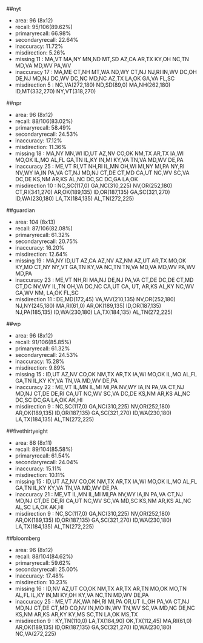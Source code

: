 
##nyt

- area: 96 (8x12)
- recall: 95/106(89.62%)
- primaryrecall: 66.98%
- secondaryrecall: 22.64%
- inaccuracy: 11.72%
- misdirection: 5.26%
- missing 11 : MA,VT  MA,NY  MN,ND  MT,SD  AZ,CA  AR,TX  KY,OH  NC,TN  MD,VA  MD,WV  PA,WV
- inaccuracy 17 : MA,ME  CT,NH  MT,WA  ND,WY  CT,NJ  NJ,RI  IN,WV  DC,OH  DE,NJ  MD,NJ  DC,WV  DC,NC  MD,NC  AZ,TX  LA,OK  GA,VA  FL,SC
- misdirection 5 : NC,VA(272,180)  ND,SD(89,0)  MA,NH(262,180)  ID,MT(332,270)  NY,VT(318,270)

##npr

- area: 96 (8x12)
- recall: 88/106(83.02%)
- primaryrecall: 58.49%
- secondaryrecall: 24.53%
- inaccuracy: 17.12%
- misdirection: 11.36%
- missing 18 : MA,NY  MN,WI  ID,UT  AZ,NV  CO,OK  NM,TX  AR,TX  IA,WI  MO,OK  IL,MO  AL,FL  GA,TN  IL,KY  IN,MI  KY,VA  TN,VA  MD,WV  DE,PA
- inaccuracy 25 : ME,VT  RI,VT  NH,RI  IL,MN  OH,WI  MI,NY  MI,PA  NY,RI  NV,WY  IA,IN  PA,VA  CT,NJ  MD,NJ  CT,DE  CT,MD  CA,UT  NC,WV  SC,VA  DC,DE  KS,NM  AR,KS  AL,NC  DC,SC  DC,GA  LA,OK
- misdirection 10 : NC,SC(117,0)  GA,NC(310,225)  NV,OR(252,180)  CT,RI(341,270)  AR,OK(189,135)  ID,OR(187,135)  GA,SC(321,270)  ID,WA(230,180)  LA,TX(184,135)  AL,TN(272,225)

##guardian

- area: 104 (8x13)
- recall: 87/106(82.08%)
- primaryrecall: 61.32%
- secondaryrecall: 20.75%
- inaccuracy: 16.20%
- misdirection: 12.64%
- missing 19 : MA,NY  ID,UT  AZ,CA  AZ,NV  AZ,NM  AZ,UT  AR,TX  MO,OK  KY,MO  CT,NY  NY,VT  GA,TN  KY,VA  NC,TN  TN,VA  MD,VA  MD,WV  PA,WV  MD,PA
- inaccuracy 23 : ME,VT  NH,RI  MA,NJ  DE,NJ  PA,VA  CT,DE  DC,DE  CT,MD  CT,DC  NV,WY  IL,TN  OH,VA  DC,NC  CA,UT  CA,  UT,  AR,KS  AL,KY  NC,WV  GA,WV  NM,  LA,OK  FL,SC
- misdirection 11 : DE,MD(172,45)  VA,WV(210,135)  NV,OR(252,180)  NJ,NY(245,180)  MA,RI(61,0)  AR,OK(189,135)  ID,OR(187,135)  NJ,PA(185,135)  ID,WA(230,180)  LA,TX(184,135)  AL,TN(272,225)

##wp

- area: 96 (8x12)
- recall: 91/106(85.85%)
- primaryrecall: 61.32%
- secondaryrecall: 24.53%
- inaccuracy: 15.28%
- misdirection: 9.89%
- missing 15 : ID,UT  AZ,NV  CO,OK  NM,TX  AR,TX  IA,WI  MO,OK  IL,MO  AL,FL  GA,TN  IL,KY  KY,VA  TN,VA  MD,WV  DE,PA
- inaccuracy 22 : ME,VT  IL,MN  IL,MI  MI,PA  NV,WY  IA,IN  PA,VA  CT,NJ  MD,NJ  CT,DE  DE,RI  CA,UT  NC,WV  SC,VA  DC,DE  KS,NM  AR,KS  AL,NC  DC,SC  DC,GA  LA,OK  AK,HI
- misdirection 9 : NC,SC(117,0)  GA,NC(310,225)  NV,OR(252,180)  AR,OK(189,135)  ID,OR(187,135)  GA,SC(321,270)  ID,WA(230,180)  LA,TX(184,135)  AL,TN(272,225)

##fivethirtyeight

- area: 88 (8x11)
- recall: 89/104(85.58%)
- primaryrecall: 61.54%
- secondaryrecall: 24.04%
- inaccuracy: 15.11%
- misdirection: 10.11%
- missing 15 : ID,UT  AZ,NV  CO,OK  NM,TX  AR,TX  IA,WI  MO,OK  IL,MO  AL,FL  GA,TN  IL,KY  KY,VA  TN,VA  MD,WV  DE,PA
- inaccuracy 21 : ME,VT  IL,MN  IL,MI  MI,PA  NV,WY  IA,IN  PA,VA  CT,NJ  MD,NJ  CT,DE  DE,RI  CA,UT  NC,WV  SC,VA  MD,SC  KS,NM  AR,KS  AL,NC  AL,SC  LA,OK  AK,HI
- misdirection 9 : NC,SC(117,0)  GA,NC(310,225)  NV,OR(252,180)  AR,OK(189,135)  ID,OR(187,135)  GA,SC(321,270)  ID,WA(230,180)  LA,TX(184,135)  AL,TN(272,225)

##bloomberg

- area: 96 (8x12)
- recall: 88/104(84.62%)
- primaryrecall: 59.62%
- secondaryrecall: 25.00%
- inaccuracy: 17.48%
- misdirection: 10.23%
- missing 16 : ID,NV  AZ,UT  CO,OK  NM,TX  AR,TX  AR,TN  MO,OK  MO,TN  AL,FL  IL,KY  IN,MI  KY,OH  KY,VA  NC,TN  MD,WV  DE,PA
- inaccuracy 25 : ME,VT  AK,WA  NH,RI  MI,PA  OR,UT  IL,OH  PA,VA  CT,NJ  MD,NJ  CT,DE  CT,MD  CO,NV  IN,MO  IN,WV  TN,WV  SC,VA  MD,NC  DE,NC  KS,NM  AR,KS  AR,KY  KY,MS  SC,TN  LA,OK  MS,TX
- misdirection 9 : KY,TN(110,0)  LA,TX(184,90)  OK,TX(112,45)  MA,RI(61,0)  AR,OK(189,135)  ID,OR(187,135)  GA,SC(321,270)  ID,WA(230,180)  NC,VA(272,225)
